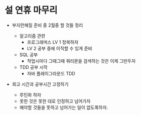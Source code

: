 # 설 연휴 마무리 
- 부지런해질 준비 중 2월중 할 것들 정리

  - 알고리즘 관련 
    - 프로그래머스 LV 1 정복하자
    - LV 2 공부 중에 이직할 수 있게 준비
  - SQL 공부
    - 작업시마다 그때그때 쿼리문을 검색하는 것은 이제 그만두자
  - TDD 공부 시작
    - 자바 플레이그라운드 TDD
- 회고 시간과 공부시간 고정하기
  - 루틴화 하자
  - 못한 것은 못한 대로 인정하고 넘어가자
  - 해야할 것들을 못하고 넘어가는 일이 없도록하자.
